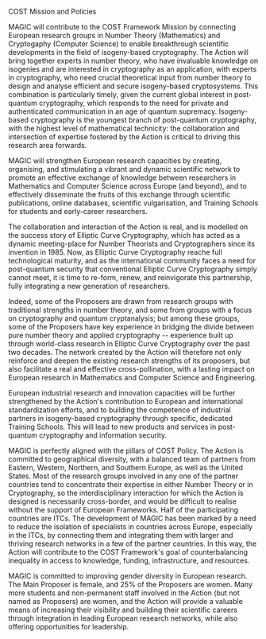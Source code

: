 COST Mission and Policies

MAGIC will contribute to the COST Framework Mission by connecting
European research groups in Number Theory (Mathematics) and Cryptogaphy
(Computer Science) to enable breakthrough scientific developments in the
field of isogeny-based cryptography.  The Action will bring together 
experts in number theory, who have invaluable knowledge on isogenies and
are interested in cryptography as an application, with experts in 
cryptography, who need crucial theoretical input from number theory to
design and analyse efficient and secure isogeny-based cryptosystems.
This combination is particularly timely, given the current global
interest in post-quantum cryptography, which responds to the need for
private and authenticated communication in an age of quantum supremacy.
Isogeny-based cryptography is the youngest branch of post-quantum
cryptography, with the highest level of mathematical technicity: the
collaboration and intersection of expertise fostered by the Action is
critical to driving this research area forwards.

MAGIC will strengthen European research capacities by creating,
organising, and stimulating a vibrant and dynamic scientific network to
promote an effective exchange of knowledge between researchers in 
Mathematics and Computer Science across Europe (and beyond), and to
effectively disseminate the fruits of this exchange through scientific
publications, online databases, scientific vulgarisation, and Training
Schools for students and early-career researchers.

The collaboration and interaction of the Action is real, and is modelled
on the success story of Elliptic Curve Cryptography, which has acted as
a dynamic meeting-place for Number Theorists and Cryptographers since
its invention in 1985.  Now, as Elliptic Curve Cryptography reache full
technological maturity, and as the international community faces a need
for post-quantum security that conventional Elliptic Curve Cryptography
simply cannot meet, it is time to re-form, renew, and reinvigorate this
partnership, fully integrating a new generation of researchers.

Indeed, some of the Proposers are drawn from research groups with 
traditional strengths in number theory, and some from groups with a
focus on cryptography and quantum cryptanalysis; but among these groups,
some of the Proposers have key experience in bridging the divide between
pure number theory and applied cryptography -- experience built up 
through world-class research in Elliptic Curve Cryptography over the
past two decades.  The network created by the Action will therefore not
only reinforce and deepen the existing research strengths of its
proposers, but also facilitate a real and effective cross-pollination,
with a lasting impact on European research in Mathematics and Computer
Science and Engineering.

European industrial research and innovation capacities will be further
strengthened by the Action's contribution to European and international
standardization efforts, and to building the competence of industrial
partners in isogeny-based cryptography through specific, dedicated
Training Schools.  This will lead to new products and services in
post-quantum cryptography and information security.

MAGIC is perfectly aligned with the pillars of COST Policy.  The Action
is committed to geographical diversity, with a balanced team of partners
from Eastern, Western, Northern, and Southern Europe, as well as the
United States.  Most of the research groups involved in any one of the
partner countries tend to concentrate their expertise in either Number
Theory or in Cryptography, so the interdisciplinary interaction for
which the Action is designed is necessarily cross-border, and would be
difficult to realise without the support of European Frameworks.  Half
of the participating countries are ITCs.  The development of MAGIC has
been marked by a need to reduce the isolation of specialists in
countries across Europe, especially in the ITCs, by connecting them and
integrating them with larger and thriving research networks in a few of
the partner countries.  In this way, the Action will contribute to the
COST Framework's goal of counterbalancing inequality in access to
knowledge, funding, infrastructure, and resources.

MAGIC is committed to improving gender diversity in European research.
The Main Proposer is female, and 25% of the Proposers are women.  Many
more students and non-permanent staff involved in the Action (but not
named as Proposers) are women, and the Action will provide a valuable
means of increasing their visibility and building their scientific
careers through integration in leading European research networks,
while also offering opportunities for leadership.

